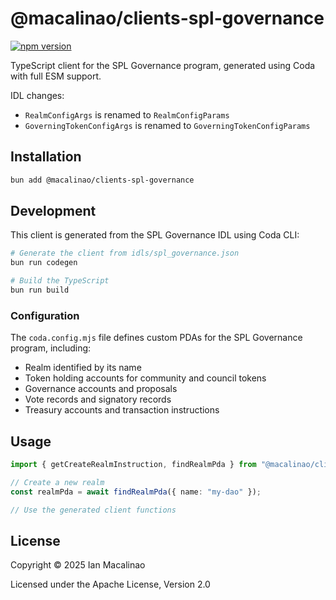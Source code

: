# @macalinao/clients-spl-governance

[![npm version](https://img.shields.io/npm/v/@macalinao/clients-spl-governance.svg)](https://www.npmjs.com/package/@macalinao/clients-spl-governance)

TypeScript client for the SPL Governance program, generated using Coda with full ESM support.

IDL changes:

- `RealmConfigArgs` is renamed to `RealmConfigParams`
- `GoverningTokenConfigArgs` is renamed to `GoverningTokenConfigParams`

## Installation

```bash
bun add @macalinao/clients-spl-governance
```

## Development

This client is generated from the SPL Governance IDL using Coda CLI:

```bash
# Generate the client from idls/spl_governance.json
bun run codegen

# Build the TypeScript
bun run build
```

### Configuration

The `coda.config.mjs` file defines custom PDAs for the SPL Governance program, including:

- Realm identified by its name
- Token holding accounts for community and council tokens
- Governance accounts and proposals
- Vote records and signatory records
- Treasury accounts and transaction instructions

## Usage

```typescript
import { getCreateRealmInstruction, findRealmPda } from "@macalinao/clients-spl-governance";

// Create a new realm
const realmPda = await findRealmPda({ name: "my-dao" });

// Use the generated client functions
```

## License

Copyright © 2025 Ian Macalinao

Licensed under the Apache License, Version 2.0
